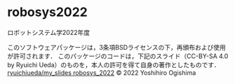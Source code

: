 # robosys2022
ロボットシステム学2022年度

このソフトウェアパッケージは，3条項BSDライセンスの下，再頒布および使用が許可されます．
このパッケージのコードは，下記のスライド（CC-BY-SA 4.0 by Ryuichi Ueda）のものを，本人の許可を得て自身の著作としたものです．
[ryuichiueda/my_slides robosys_2022](https://github.com/ryuichiueda/my_slides/tree/master/robosys_2022)
 © 2022 Yoshihiro Ogishima
